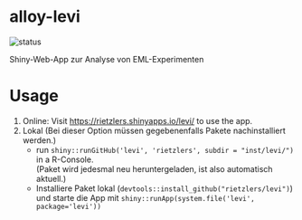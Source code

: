 # alloy-levi

![status](https://img.shields.io/badge/status-under_development-orange)

Shiny-Web-App zur Analyse von EML-Experimenten

# Usage

1. Online: Visit https://rietzlers.shinyapps.io/levi/ to use the app. 
2. Lokal (Bei dieser Option müssen gegebenenfalls Pakete nachinstalliert werden.)
    - run `shiny::runGitHub('levi', 'rietzlers', subdir = "inst/levi/")` in a R-Console.</br> 
    (Paket wird jedesmal neu heruntergeladen, ist also automatisch aktuell.)
    - Installiere Paket lokal (`devtools::install_github("rietzlers/levi")`) und starte die App mit
    `shiny::runApp(system.file('levi', package='levi'))`





